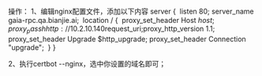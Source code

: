 ​         
操作：
1、编辑nginx配置文件，添加以下内容
server {
​    listen 80;
​    server_name  gaia-rpc.qa.bianjie.ai;
​        location / {
​        proxy_set_header Host $host;
​        proxy_pass hhttp://10.2.10.140$request_uri;
​        proxy_http_version 1.1;
​        proxy_set_header Upgrade $http_upgrade;
​        proxy_set_header Connection "upgrade";
​        }
}

2、执行certbot --nginx，选中你设置的域名即可；